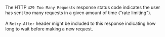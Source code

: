 The HTTP `429 Too Many Requests` response status code indicates the user has sent too many
requests in a given amount of time ("rate limiting").
<br /><br />
A `Retry-After` header might be included to this response indicating how long to wait before
making a new request.